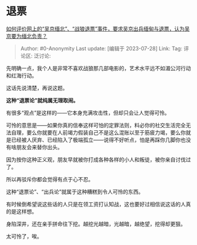 # 退票
[如何评价网上的“吴京缅北”、“战狼退票”事件，要求吴京出兵缅甸与退票，认为吴京要为缅北负责？](https://www.zhihu.com/question/614217307/answer/3139085550)

> Author: #0-Anonymity
> Last update: [编辑于 2023-07-28]
> Link:
> Tag:
> 评论区:
> 泛讨论:

先明确一点，我个人是非常不喜欢战狼那几部电影的，艺术水平远不如湄公河行动和红海行动。

这话先说清楚，再说这题。

**这种“退票论”就纯属无理取闹。**

有很多“观点”是这样的——它本身充满攻击性，但却只会让人觉得可怜。

可怜的意思是——如果你真的信奉这样可怕的定罪法则，料必你的社交生活完全无法自理，要么你就要在人前竭力假装自己不是这么混账以至于筋疲力竭，要么你就是已经被人厌弃、已经陷入了极端孤立——说得不好听点，怕是再踩你几脚你也没有啥朋友会来替你出头。

因为按你这种正义观，朋友早就被你打成各种各样的小人和叛徒，被你亲自讨伐过了。

所以再驳斥你都会觉得有点于心不忍。

这种“退票论”、“出兵论”就属于这种糟糕到令人可怜的东西。

有时候倒希望说这些话的人只是在领工资打认知战，这也要好过相信说这话的人真的是这样想。

身陷深井，还在亲手拼命往下挖。越挖光越暗，光越暗，越绝望，挖得却更狠。

太可怜了，唉。